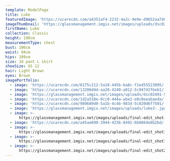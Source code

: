```yaml
---
template: ModelPage
title: Luke
featuredImage: 'https://ucarecdn.com/a4351af4-2232-4a2c-9e9e-d9652aa7d0fb/'
imageThumbnail: 'https://glassmanagement.imgix.net/images/uploads/dsc02491-5-1-2.jpg'
firstName: Luke
collection: Classic
height: 190cm
measurementType: chest
bust: 106cm
waist: 84cm
hips: 109cm
size: 34 pant L shirt
shoeSize: US 12
hair: Light Brown
eyes: Brown
imagePortfolio:
  - image: 'https://ucarecdn.com/6175c212-5a18-445b-ba8c-f1ed55523895/'
  - image: 'https://ucarecdn.com/13206d4d-aa20-4240-a012-5c94742fbeb1/'
  - image: 'https://glassmanagement.imgix.net/images/uploads/dsc02491-5-1-2.jpg'
  - image: 'https://ucarecdn.com/1d2a518e-0cc0-444a-abe2-e0c0eeabaeda/'
  - image: 'https://ucarecdn.com/989689d0-5a1b-4c4b-983d-5c820d6f7501/'
  - image: 'https://glassmanagement.imgix.net/images/uploads/luke3-.jpg'
  - image: >-
      https://glassmanagement.imgix.net/images/uploads/final-edit_shot-4_6623_preview.jpg
  - image: 'https://ucarecdn.com/a45ae690-3944-423b-8491-6b8664e8b2bd/'
  - image: >-
      https://glassmanagement.imgix.net/images/uploads/final-edit_shot1_6066_preview.jpg
  - image: >-
      https://glassmanagement.imgix.net/images/uploads/final-edit_shot1_6215_preview.jpg
  - image: >-
      https://glassmanagement.imgix.net/images/uploads/final-edit_shot2_6365-1_preview.jpg
---
```


